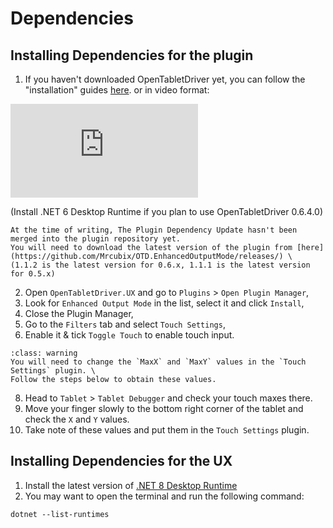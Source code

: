 # Dependencies

## Installing Dependencies for the plugin

1. If you haven't downloaded OpenTabletDriver yet, you can follow the "installation" guides [here](https://opentabletdriver.net/). or in video format:

<section class="embed-container">
    <iframe src="https://www.youtube.com/embed/aFejLY4vKeY?si=7R3k1NKNmZKj2keB" title="YouTube video player" 
            frameborder="0" allow="accelerometer; autoplay; clipboard-write; encrypted-media; gyroscope; picture-in-picture; web-share" 
            referrerpolicy="strict-origin-when-cross-origin" allowfullscreen></iframe>
    <p>(Install .NET 6 Desktop Runtime if you plan to use OpenTabletDriver 0.6.4.0)</p>
</section>

```{warning}
At the time of writing, The Plugin Dependency Update hasn't been merged into the plugin repository yet.
You will need to download the latest version of the plugin from [here](https://github.com/Mrcubix/OTD.EnhancedOutputMode/releases/) \
(1.1.2 is the latest version for 0.6.x, 1.1.1 is the latest version for 0.5.x)
```

2. Open `OpenTabletDriver.UX` and go to `Plugins` > `Open Plugin Manager`,
3. Look for `Enhanced Output Mode` in the list, select it and click `Install`,
4. Close the Plugin Manager,
5. Go to the `Filters` tab and select `Touch Settings`,
6. Enable it & tick `Toggle Touch` to enable touch input.

```{admonition} For Wacom PTH-x60 Tablet (Paper Edition) Users Only
:class: warning
You will need to change the `MaxX` and `MaxY` values in the `Touch Settings` plugin. \
Follow the steps below to obtain these values.
```

8. Head to `Tablet` > `Tablet Debugger` and check your touch maxes there.
9. Move your finger slowly to the bottom right corner of the tablet and check the `X` and `Y` values.
10. Take note of these values and put them in the `Touch Settings` plugin.

## Installing Dependencies for the UX

1. Install the latest version of [.NET 8 Desktop Runtime](https://dotnet.microsoft.com/en-us/download/dotnet/8.0)
2. You may want to open the terminal and run the following command:

```shell
dotnet --list-runtimes
```